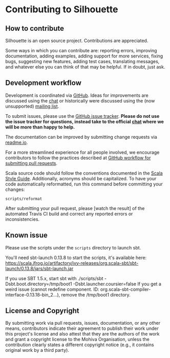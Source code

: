 Contributing to Silhouette
==========================

How to contribute
-----------------

Silhouette is an open source project. Contributions are appreciated.

Some ways in which you can contribute are: reporting errors, improving documentation, adding examples, adding support
for more services, fixing bugs, suggesting new features, adding test cases, translating messages, and whatever else
you can think of that may be helpful. If in doubt, just ask.


Development workflow
--------------------

Development is coordinated via [GitHub]. Ideas for improvements are discussed using the [chat] or historically were discussed using the (now unsupported) [mailing list].

To submit issues, please use the [GitHub issue tracker]. **Please do not use the issue tracker for questions, instead take to the official [chat] where we will be more than happy to help.**

The documentation can be improved by submitting change requests via [readme.io].

For a more streamlined experience for all people involved, we encourage contributors to follow the practices described
at [GitHub workflow for submitting pull requests].

Scala source code should follow the conventions documented in the [Scala Style Guide]. Additionally, acronyms should
be capitalized. To have your code automatically reformatted, run this command before committing your changes:

    scripts/reformat

After submitting your pull request, please [watch the result] of the automated Travis CI build and correct any reported
errors or inconsistencies.


Known issue
---------------------

Please use the scripts under the `scripts` directory to launch sbt.

You'll need sbt-launch 0.13.8 to start the scripts, it's available here: https://scala.jfrog.io/artifactory/ivy-releases/org.scala-sbt/sbt-launch/0.13.8/jars/sbt-launch.jar

If you use SBT 1.5.x, start sbt with ./scripts/sbt -Dsbt.boot.directory=/tmp/boot1 -Dsbt.launcher.coursier=false
If you get a weird issue (cannot redefine component. ID: org.scala-sbt-compiler-interface-0.13.18-bin_2...), remove the /tmp/boot1 directory.


License and Copyright
---------------------

By submitting work via pull requests, issues, documentation, or any other means, contributors indicate their agreement to
publish their work under this project's license and also attest that they are the authors of the work and grant a
copyright license to the Mohiva Organisation, unless the contribution clearly states a different copyright notice
(e.g., it contains original work by a third party).


[GitHub]: https://github.com/playframework/play-silhouette
[GitHub issue tracker]: https://github.com/playframework/play-silhouette/issues
[GitHub workflow for submitting pull requests]: https://www.playframework.com/documentation/2.8.x/WorkingWithGit
[chat]: https://gitter.im/mohiva/play-silhouette
[mailing list]: https://groups.google.com/forum/#!forum/play-silhouette
[Scala Style Guide]: http://docs.scala-lang.org/style/
[readme.io]: https://silhouette.readme.io/
